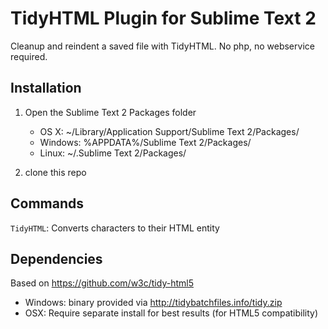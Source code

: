 TidyHTML Plugin for Sublime Text 2
==================================

Cleanup and reindent a saved file with TidyHTML. No php, no webservice required.

Installation
------------

1. Open the Sublime Text 2 Packages folder

    - OS X: ~/Library/Application Support/Sublime Text 2/Packages/
    - Windows: %APPDATA%/Sublime Text 2/Packages/
    - Linux: ~/.Sublime Text 2/Packages/

2. clone this repo

Commands
--------

`TidyHTML`: Converts characters to their HTML entity


Dependencies
------------

Based on https://github.com/w3c/tidy-html5

- Windows: binary provided via http://tidybatchfiles.info/tidy.zip
- OSX: Require separate install for best results (for HTML5 compatibility)
